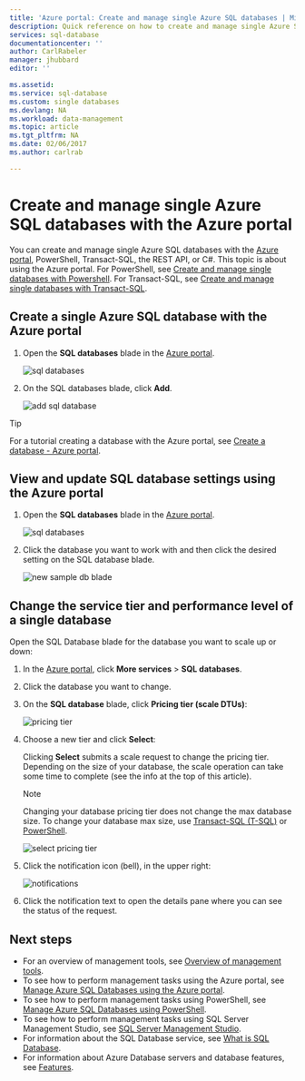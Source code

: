 ```yaml
---
title: 'Azure portal: Create and manage single Azure SQL databases | Microsoft Docs'
description: Quick reference on how to create and manage single Azure SQL database using the Azure portal
services: sql-database
documentationcenter: ''
author: CarlRabeler
manager: jhubbard
editor: ''

ms.assetid: 
ms.service: sql-database
ms.custom: single databases
ms.devlang: NA
ms.workload: data-management
ms.topic: article
ms.tgt_pltfrm: NA
ms.date: 02/06/2017
ms.author: carlrab

---
```

# Create and manage single Azure SQL databases with the Azure portal

You can create and manage single Azure SQL databases with the [Azure portal](https://portal.azure.com/), PowerShell, Transact-SQL, the REST API, or C#. This topic is about using the Azure portal. For PowerShell, see [Create and manage single databases with Powershell](sql-database-manage-single-databases-powershell.md). For Transact-SQL, see [Create and manage single databases with Transact-SQL](sql-database-manage-single-databases-tsql.md). 

## Create a single Azure SQL database with the Azure portal

1. Open the **SQL databases** blade in the [Azure portal](https://portal.azure.com/). 

    ![sql databases](./media/sql-database-get-started/sql-databases.png)
2. On the SQL databases blade, click **Add**.

    ![add sql database](./media/sql-database-get-started/add-sql-database.png)

> [!TIP]
> For a tutorial creating a database with the Azure portal, see [Create a database - Azure portal](sql-database-get-started.md).
>    

## View and update SQL database settings using the Azure portal

1. Open the **SQL databases** blade in the [Azure portal](https://portal.azure.com/). 

    ![sql databases](./media/sql-database-get-started/sql-databases.png)

2. Click the database you want to work with and then click the desired setting on the SQL database blade.

    ![new sample db blade](./media/sql-database-get-started/new-sample-db-blade.png)

## Change the service tier and performance level of a single database
Open the SQL Database blade for the database you want to scale up or down:

1. In the [Azure portal](https://portal.azure.com), click **More services** > **SQL databases**.
2. Click the database you want to change.
3. On the **SQL database** blade, click **Pricing tier (scale DTUs)**:
   
   ![pricing tier](./media/sql-database-manage-single-database-portal/new-tier.png)

4. Choose a new tier and click **Select**:
   
   Clicking **Select** submits a scale request to change the pricing tier. Depending on the size of your database, the scale operation can take some time to complete (see the info at the top of this article).
   
   > [!NOTE]
   > Changing your database pricing tier does not change the max database size. To change your database max size, use [Transact-SQL (T-SQL)](https://msdn.microsoft.com/library/mt574871.aspx) or [PowerShell](https://msdn.microsoft.com/library/mt619433.aspx).
   > 
   > 
   
   ![select pricing tier](./media/sql-database-manage-single-database-portal/choose-tier.png)
5. Click the notification icon (bell), in the upper right:
   
   ![notifications](./media/sql-database-manage-single-database-portal/scale-notification.png)
   
6. Click the notification text to open the details pane where you can see the status of the request.

## Next steps
* For an overview of management tools, see [Overview of management tools](sql-database-manage-overview.md).
* To see how to perform management tasks using the Azure portal, see [Manage Azure SQL Databases using the Azure portal](sql-database-manage-portal.md).
* To see how to perform management tasks using PowerShell, see [Manage Azure SQL Databases using PowerShell](sql-database-manage-powershell.md).
* To see how to perform management tasks using SQL Server Management Studio, see [SQL Server Management Studio](sql-database-manage-azure-ssms.md).
* For information about the SQL Database service, see [What is SQL Database](sql-database-technical-overview.md). 
* For information about Azure Database servers and database features, see [Features](sql-database-features.md).
